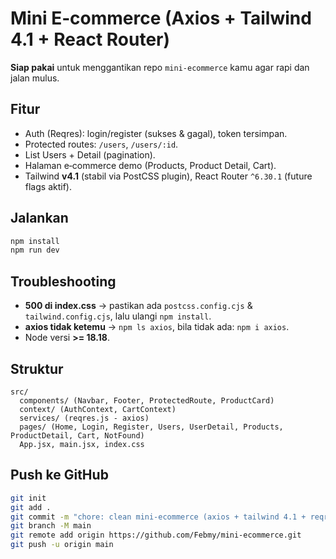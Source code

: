 # Mini E‑commerce (Axios + Tailwind 4.1 + React Router)

**Siap pakai** untuk menggantikan repo `mini-ecommerce` kamu agar rapi dan jalan mulus.

## Fitur
- Auth (Reqres): login/register (sukses & gagal), token tersimpan.
- Protected routes: `/users`, `/users/:id`.
- List Users + Detail (pagination).
- Halaman e‑commerce demo (Products, Product Detail, Cart).
- Tailwind **v4.1** (stabil via PostCSS plugin), React Router `^6.30.1` (future flags aktif).

## Jalankan
```bash
npm install
npm run dev
```

## Troubleshooting
- **500 di index.css** → pastikan ada `postcss.config.cjs` & `tailwind.config.cjs`, lalu ulangi `npm install`.
- **axios tidak ketemu** → `npm ls axios`, bila tidak ada: `npm i axios`.
- Node versi **>= 18.18**.

## Struktur
```
src/
  components/ (Navbar, Footer, ProtectedRoute, ProductCard)
  context/ (AuthContext, CartContext)
  services/ (reqres.js - axios)
  pages/ (Home, Login, Register, Users, UserDetail, Products, ProductDetail, Cart, NotFound)
  App.jsx, main.jsx, index.css
```

## Push ke GitHub
```bash
git init
git add .
git commit -m "chore: clean mini-ecommerce (axios + tailwind 4.1 + reqres auth + pagination)"
git branch -M main
git remote add origin https://github.com/Febmy/mini-ecommerce.git
git push -u origin main
```
